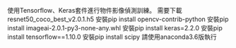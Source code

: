 使用Tensorflow、Keras套件進行物件影像偵測訓練。
需要下載resnet50_coco_best_v2.0.1.h5
安裝pip install opencv-contrib-python
安裝pip install imageai-2.0.1-py3-none-any.whl
安裝pip install keras=2.2.0
安裝pip install tensorflow==1.10.0
安裝pip install scipy
請使用anaconda3.6版執行
